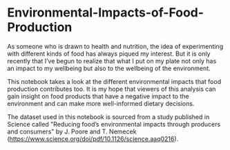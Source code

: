 # Environmental-Impacts-of-Food-Production

As someone who is drawn to health and nutrition, the idea of experimenting with different kinds of food has always piqued my interest. But it is only recently that I’ve begun to realize that what I put on my plate not only has an impact to my wellbeing but also to the wellbeing of the environment. 

This notebook takes a look at the different environmental impacts that food production contributes too. It is my hope that viewers of this analysis can gain insight on food products that have a negative impact to the environment and can make more well-informed dietary decisions.  

The dataset used in this notebook is sourced from a study published in Science called "Reducing food’s environmental impacts through producers and consumers" by J. Poore and T. Nemecek (https://www.science.org/doi/pdf/10.1126/science.aaq0216). 
